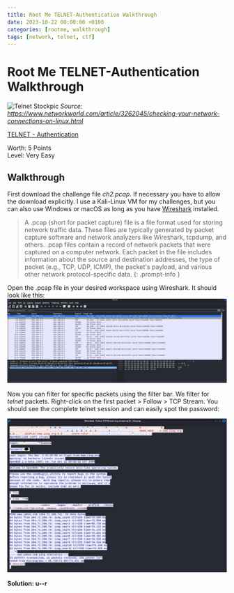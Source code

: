 ```yaml
---
title: Root Me TELNET-Authentication Walkthrough
date: 2023-10-22 00:00:00 +0100
categories: [rootme, walkthrough]
tags: [network, telnet, ctf]
---
```



# Root Me TELNET-Authentication Walkthrough
![Telnet Stockpic](https://external-content.duckduckgo.com/iu/?u=https%3A%2F%2Fimages.idgesg.net%2Fimages%2Farticle%2F2018%2F03%2Fnetwork-connections-100751906-large.jpg&f=1&nofb=1&ipt=712568af04755d196f5a240b503e4ecafa9489f0755ddb2f93c0c43ba71aee13&ipo=images)
*Source: https://www.networkworld.com/article/3262045/checking-your-network-connections-on-linux.html*
<br>

[TELNET - Authentication](https://www.root-me.org/en/Challenges/Network/TELNET-authentication)

Worth: 5 Points <br>
Level: Very Easy

## Walkthrough

First download the challenge file *ch2.pcap*. If necessary you have to allow the download explicitly. I use a Kali-Linux VM for my challenges, but you can also use Windows or macOS as long as you have [Wireshark](https://www.wireshark.org/) installed.

>A .pcap (short for packet capture) file is a file format used for storing network traffic data. These files are typically generated by packet capture software and network analyzers like Wireshark, tcpdump, and others. .pcap files contain a record of network packets that were captured on a computer network. Each packet in the file includes information about the source and destination addresses, the type of packet (e.g., TCP, UDP, ICMP), the packet's payload, and various other network protocol-specific data.
{: .prompt-info }

Open the .pcap file in your desired workspace using Wireshark. It should look like this:
![Wireshark Capture Ch2](/assets/img/TELNET-Ch2.png)


Now you can filter for specific packets using the filter bar. We filter for *telnet* packets. Right-click on the first packet > Follow > TCP Stream. You should see the complete telnet session and can easily spot the password:

![Wireshark Capture Ch2](/assets/img/TELNET-Ch2_2.png) <br>


**Solution: u--r**
